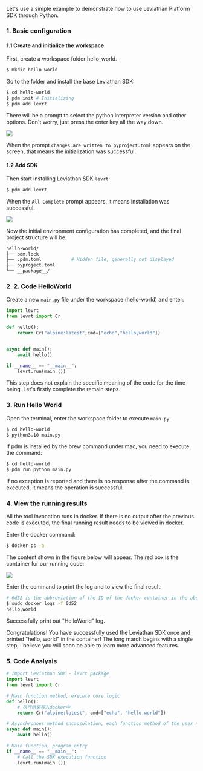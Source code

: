 Let's use a simple example to demonstrate how to use Leviathan Platform SDK through Python.

### 1. Basic configuration

#### 1.1 Create and initialize the workspace

First, create a workspace folder hello_world.

```bash
$ mkdir hello-world
```

Go to the folder and install the base Leviathan SDK:

```bash
$ cd hello-world
$ pdm init # Initializing
$ pdm add levrt
```

There will be a prompt to select the python interpreter version and other options. Don't worry, just press the enter key all the way down.

![](https://levimg.s3.cn-northwest-1.amazonaws.com.cn/x/5637a062-817e-4cd2-9c5e-274bb5e18d07.png)

When the prompt `changes are written to pyproject.toml` appears on the screen, that means the initialization was successful.

#### 1.2 Add SDK

Then start installing Leviathan SDK `levrt`:

```bash
$ pdm add levrt
```

When the `All Complete` prompt appears, it means installation was successful.

![](https://levimg.s3.cn-northwest-1.amazonaws.com.cn/x/94e35827-a699-4ba6-bad0-4a3fb3cffcd0.JPEG)

Now the initial environment configuration has completed, and the final project structure will be:

```bash
hello-world/
├── pdm.lock
├── .pdm.toml			# Hidden file, generally not displayed
├── pyproject.toml
└── __package__/
```

### 

### 2. 2. Code HelloWorld

Create a new `main.py` file under the workspace (hello-world) and enter:

```python
import levrt
from levrt import Cr

def hello():
    return Cr("alpine:latest",cmd=["echo","hello,world"])


async def main():
    await hello()

if __name__ == "__main__":
    levrt.run(main ())
```

This step does not explain the specific meaning of the code for the time being. Let's firstly complete the remain steps.

### 3. Run Hello World

Open the terminal, enter the workspace folder to execute `main.py`.

```bash
$ cd hello-world
$ python3.10 main.py
```

If pdm is installed by the brew command under mac, you need to execute the command:

```bash
$ cd hello-world
$ pdm run python main.py
```

If no exception is reported and there is no response after the command is executed, it means the operation is successful.

### 4. View the running results

All the tool invocation runs in docker. If there is no output after the previous code is executed, the final running result needs to be viewed in docker.

Enter the docker command:

```bash
$ docker ps -a
```

The content shown in the figure below will appear. The red box is the container for our running code:

![](https://levimg.s3.cn-northwest-1.amazonaws.com.cn/x/6297a828-112b-4399-85e5-40aef7656e8c.JPEG)

Enter the command to print the log and to view the final result:

```bash
# 6d52 is the abbreviation of the ID of the docker container in the above figure.
$ sudo docker logs -f 6d52 
hello,world
```

Successfully print out "HelloWorld" log.

Congratulations! You have successfully used the Leviathan SDK once and printed "hello, world" in the container! The long march begins with a single step, I believe you will soon be able to learn more advanced features.



### 5. Code Analysis

```python
# Import Leviathan SDK - levrt package
import levrt
from levrt import Cr

# Main function method, execute core logic
def hello():
    # 执行结果写入docker中
    return Cr("alpine:latest", cmd=["echo", "hello,world"])

# Asynchronous method encapsulation, each function method of the user needs to be encapsulated by an asynchronous method 
async def main():
    await hello()

# Main function, program entry
if __name__ == "__main__":
    # Call the SDK execution function
    levrt.run(main ())
```
